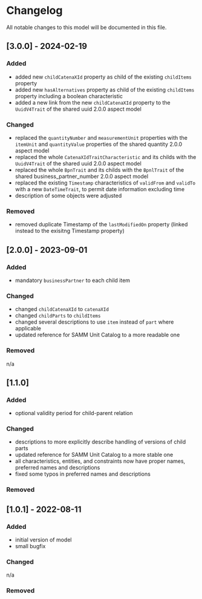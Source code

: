 # Changelog
All notable changes to this model will be documented in this file.

## [3.0.0] - 2024-02-19
### Added
- added new `childCatenaXId` property as child of the existing `childItems` property
- added new `hasAlternatives` property as child of the existing `childItems` property including a boolean characteristic
- added a new link from the new `childCatenaXId` property to the `UuidV4Trait` of the shared uuid 2.0.0 aspect model

### Changed
- replaced the `quantityNumber` and `measurementUnit` properties with the `itemUnit` and `quantityValue` properties of the shared quantity 2.0.0 aspect model
- replaced the whole `CatenaXIdTraitCharacteristic` and its childs with the `UuidV4Trait` of the shared uuid 2.0.0 aspect model
- replaced the whole `BpnTrait` and its childs with the `BpnlTrait` of the shared business_partner_number 2.0.0 aspect model
- replaced the existing `Timestamp` characteristics of `validFrom` and `validTo` with a new `DateTimeTrait`, to permit date information excluding time
- description of some objects were adjusted

### Removed
- removed duplicate Timestamp of the `lastModifiedOn` property (linked instead to the exisitng Timestamp property)

## [2.0.0] - 2023-09-01
### Added
- mandatory `businessPartner` to each child item

### Changed
- changed `childCatenaXId` to `catenaXId`
- changed `childParts` to `childItems`
- changed several descriptions to use `item` instead of `part` where applicable
- updated reference for SAMM Unit Catalog to a more readable one

### Removed
n/a

## [1.1.0]
### Added
- optional validity period for child-parent relation

### Changed
- descriptions to more explicitly describe handling of versions of child parts
- updated reference for SAMM Unit Catalog to a more stable one
- all characteristics, entities, and constraints now have proper names, preferred names and descriptions
- fixed some typos in preferred names and descriptions

### Removed

## [1.0.1] - 2022-08-11
### Added
- initial version of model
- small bugfix

### Changed
n/a

### Removed

